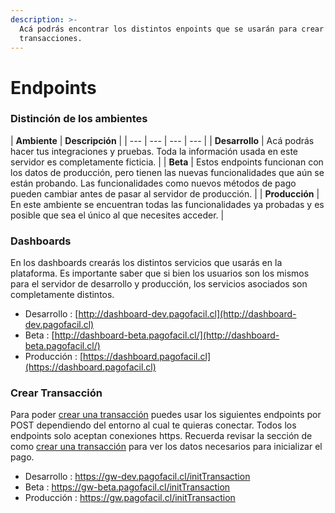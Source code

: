 ```yaml
---
description: >-
  Acá podrás encontrar los distintos enpoints que se usarán para crear las
  transacciones.
---
```


# Endpoints

### Distinción de los ambientes

| **Ambiente** | **Descripción** |
| --- | --- | --- | --- |
| **Desarrollo** | Acá podrás hacer tus integraciones y pruebas. Toda la información usada en este servidor es completamente ficticia. |
| **Beta** | Estos endpoints funcionan con los datos de producción, pero tienen las nuevas funcionalidades que aún se están probando. Las funcionalidades como nuevos métodos de pago pueden cambiar antes de pasar al servidor de producción. |
| **Producción** | En este ambiente se encuentran todas las funcionalidades ya probadas y es posible que sea el único al que necesites acceder. |

### Dashboards

En los dashboards crearás los distintos servicios que usarás en la plataforma. Es importante saber que si bien los usuarios son los mismos para el servidor de desarrollo y producción, los servicios asociados son completamente distintos.

* Desarrollo : [http://dashboard-dev.pagofacil.cl](http://dashboard-dev.pagofacil.cl)
* Beta : [http://dashboard-beta.pagofacil.cl/](http://dashboard-beta.pagofacil.cl/)
* Producción : [https://dashboard.pagofacil.cl](https://dashboard.pagofacil.cl)

### Crear Transacción

Para poder [crear una transacción](crear-una-transaccion.md#post-inittransaction) puedes usar los siguientes endpoints por POST dependiendo del entorno al cual te quieras conectar. Todos los endpoints solo aceptan conexiones https. Recuerda revisar la sección de como [crear una transacción](crear-una-transaccion.md) para ver los datos necesarios para inicializar el pago.

* Desarrollo : https://gw-dev.pagofacil.cl/initTransaction
* Beta : https://gw-beta.pagofacil.cl/initTransaction
* Producción : https://gw.pagofacil.cl/initTransaction



